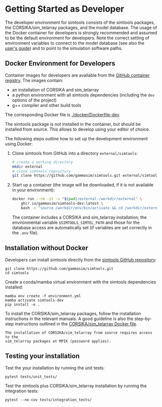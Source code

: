 # Getting Started as Developer

The developer environment for simtools consists of the simtools packages, the CORSIKA/sim_telarray packages, and the model database.
The usage of the Docker container for developers is strongly recommended and assumed to be the default environment for developers.
Note the correct setting of environment variables to connect to the model database (see also the [user's guide](../user-guide/getting_started.md))
and to point to the simulation software paths.

## Docker Environment for Developers

Container images for developers are available from the [GitHub container registry](https://github.com/gammasim/simtools/pkgs/container/simtools-dev).
The images contain:

- an installation of CORSIKA and sim_telarray
- a python environment with all simtools dependencies (including the `dev` options of the project)
- g++ compiler and other build tools

The corresponding Docker file is [./docker/Dockerfile-dev](https://github.com/gammasim/simtools/blob/main/docker/Dockerfile-dev).

The simtools package is not installed in the container, but should be installed from source. This allows to develop using your editor of choice.

The following steps outline how to set up the development environment using Docker:

1. Clone simtools from GitHub into a directory `external/simtools`:

    ```bash
    # create a working directory
    mkdir external
    # clone simtools repository
    git clone https://github.com/gammasim/simtools.git external/simtools
    ```

2. Start up a container (the image will be downloaded, if it is not available in your environment):

    ```bash
    docker run --rm -it -v "$(pwd)/external:/workdir/external" \
        ghcr.io/gammasim/simtools-dev:latest \
        bash -c "source /workdir/env/bin/activate && cd /workdir/external/simtools && pip install -e . && bash"
    ```

    The container includes a CORSIKA and sim_telarray installation;
    the environmental variable `$SIMTOOLS_SIMTEL_PATH` and those for the database access are automatically set
    (if variables are set correctly in the `.env` file).

## Installation without Docker

Developers can install simtools directly from the [simtools GitHub repository](https://github.com/gammasim/simtools):

```console
git clone https://github.com/gammasim/simtools.git
cd simtools
```

Create a conda/mamba virtual environment with the simtools dependencies installed:

```console
mamba env create -f environment.yml
mamba activate simtools-dev
pip install -e .
```

To install the CORSIKA/sim_telarray packages, follow the installation instructions in the relevant manuals. A good guideline is also the step-by-step instructions outlined in the [CORSIKA/sim_telarray Docker file](https://github.com/gammasim/simtools/blob/main/docker/Dockerfile-prod-opt).

```{note}
The installation of CORSIKA/sim_telarray from source requires access to the
sim_telarray packages at MPIK (password applies).
```

## Testing your installation

Test the your installation by running the unit tests:

```console
pytest tests/unit_tests/
```

Test the simtools plus CORSIKA/sim_telarray installation by running the integration tests:

```console
pytest --no-cov tests/integration_tests/
```
